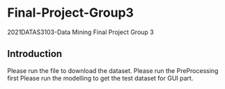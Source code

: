 # Final-Project-Group3
2021DATAS3103-Data Mining Final Project Group 3
## Introduction
Please run the file to download the dataset.
Please run the PreProcessing first
Please run the modelling to get the test dataset for GUI part.
